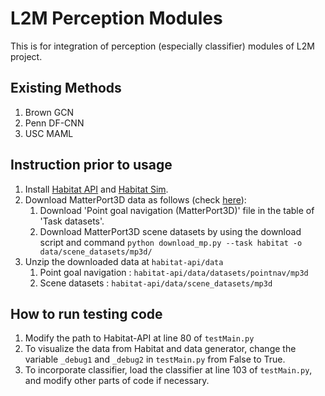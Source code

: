# L2M Perception Modules

This is for integration of perception (especially classifier) modules of L2M project.

## Existing Methods
1. Brown GCN
1. Penn DF-CNN
1. USC MAML

## Instruction prior to usage
1. Install [Habitat API](https://github.com/facebookresearch/habitat-api) and [Habitat Sim](https://github.com/facebookresearch/habitat-sim).
1. Download MatterPort3D data as follows (check [here](https://github.com/facebookresearch/habitat-api#data)):
    1. Download 'Point goal navigation (MatterPort3D)' file in the table of 'Task datasets'.
    1. Download MatterPort3D scene datasets by using the download script and command
    `python download_mp.py --task habitat -o data/scene_datasets/mp3d/`
1. Unzip the downloaded data at `habitat-api/data`
    1. Point goal navigation : `habitat-api/data/datasets/pointnav/mp3d`
    1. Scene datasets : `habitat-api/data/scene_datasets/mp3d`
    
## How to run testing code
1. Modify the path to Habitat-API at line 80 of `testMain.py`
1. To visualize the data from Habitat and data generator, change the variable `_debug1` and `_debug2` in `testMain.py` from False to True.
1. To incorporate classifier, load the classifier at line 103 of `testMain.py`, and modify other parts of code if necessary.
